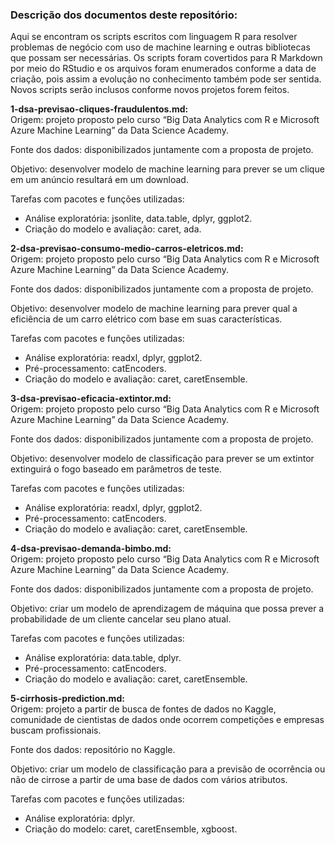
### Descrição dos documentos deste repositório:

Aqui se encontram os scripts escritos com linguagem R para resolver problemas de negócio com uso de machine learning e outras bibliotecas
que possam ser necessárias. Os scripts foram covertidos para R Markdown por meio do RStudio e os arquivos foram enumerados conforme a data de criação, pois assim a evolução no conhecimento também pode ser sentida. 
Novos scripts serão inclusos conforme novos projetos forem feitos.

**1-dsa-previsao-cliques-fraudulentos.md:**  
Origem: projeto proposto pelo curso “Big Data Analytics com R e Microsoft Azure Machine Learning” da Data Science Academy.

Fonte dos dados: disponibilizados juntamente com a proposta de projeto.

Objetivo: desenvolver modelo de machine learning para prever se um clique em um anúncio resultará em um download.

Tarefas com pacotes e funções utilizadas:  
+ Análise exploratória: jsonlite, data.table, dplyr, ggplot2.  
+ Criação do modelo e avaliação: caret, ada.  

**2-dsa-previsao-consumo-medio-carros-eletricos.md:**  
Origem: projeto proposto pelo curso “Big Data Analytics com R e Microsoft Azure Machine Learning” da Data Science Academy.

Fonte dos dados: disponibilizados juntamente com a proposta de projeto.

Objetivo: desenvolver modelo de machine learning para prever qual a eficiência de um carro elétrico com base em suas características.

Tarefas com pacotes e funções utilizadas:  
+ Análise exploratória: readxl, dplyr, ggplot2.  
+ Pré-processamento: catEncoders.  
+ Criação do modelo e avaliação: caret, caretEnsemble.  

**3-dsa-previsao-eficacia-extintor.md:**  
Origem: projeto proposto pelo curso “Big Data Analytics com R e Microsoft Azure Machine Learning” da Data Science Academy.

Fonte dos dados: disponibilizados juntamente com a proposta de projeto.

Objetivo: desenvolver modelo de classificação para prever se um extintor extinguirá o fogo baseado em parâmetros de teste.

Tarefas com pacotes e funções utilizadas:  
+ Análise exploratória: readxl, dplyr, ggplot2.  
+ Pré-processamento: catEncoders.  
+ Criação do modelo e avaliação: caret, caretEnsemble.  

**4-dsa-previsao-demanda-bimbo.md:**  
Origem: projeto proposto pelo curso “Big Data Analytics com R e Microsoft Azure Machine Learning” da Data Science Academy.

Fonte dos dados: disponibilizados juntamente com a proposta de projeto.

Objetivo: criar um modelo de aprendizagem de máquina que possa prever a probabilidade de um cliente cancelar seu plano atual.

Tarefas com pacotes e funções utilizadas:  
+ Análise exploratória: data.table, dplyr.  
+ Pré-processamento: catEncoders.  
+ Criação do modelo e avaliação: caret, caretEnsemble.  

**5-cirrhosis-prediction.md:**  
Origem: projeto a partir de busca de fontes de dados no Kaggle, comunidade de cientistas de dados onde ocorrem competições e empresas
buscam profissionais.

Fonte dos dados: repositório no Kaggle.

Objetivo: criar um modelo de classificação para a previsão de ocorrência ou não de cirrose a partir de uma base de dados com vários atributos.

Tarefas com pacotes e funções utilizadas:  
+ Análise exploratória: dplyr.  
+ Criação do modelo: caret, caretEnsemble, xgboost.  
